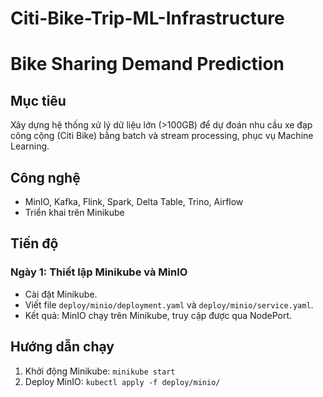 # Citi-Bike-Trip-ML-Infrastructure

# Bike Sharing Demand Prediction

## Mục tiêu
Xây dựng hệ thống xử lý dữ liệu lớn (>100GB) để dự đoán nhu cầu xe đạp công cộng (Citi Bike) bằng batch và stream processing, phục vụ Machine Learning.

## Công nghệ
- MinIO, Kafka, Flink, Spark, Delta Table, Trino, Airflow
- Triển khai trên Minikube

## Tiến độ
### Ngày 1: Thiết lập Minikube và MinIO
- Cài đặt Minikube.
- Viết file `deploy/minio/deployment.yaml` và `deploy/minio/service.yaml`.
- Kết quả: MinIO chạy trên Minikube, truy cập được qua NodePort.

## Hướng dẫn chạy
1. Khởi động Minikube: `minikube start`
2. Deploy MinIO: `kubectl apply -f deploy/minio/`